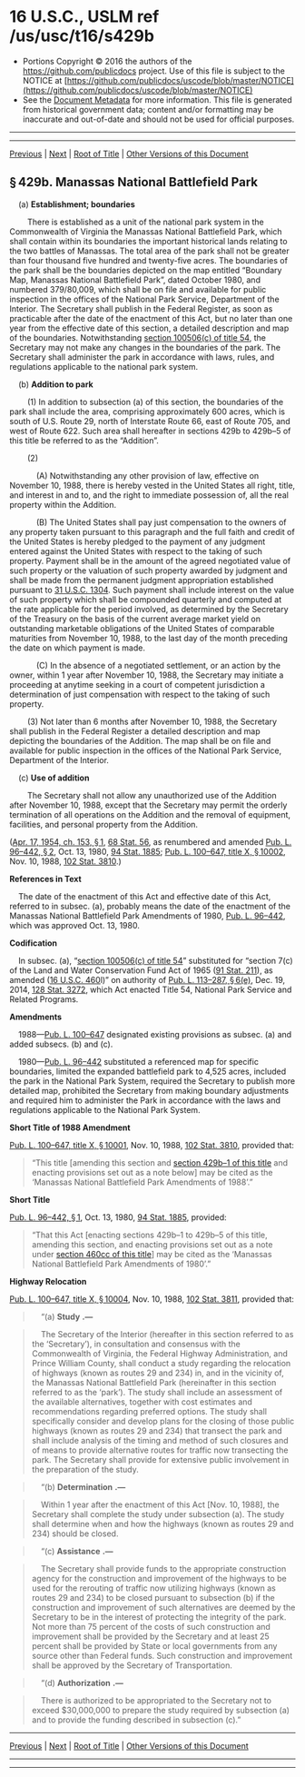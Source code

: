 ---
---

# 16 U.S.C., USLM ref /us/usc/t16/s429b

* Portions Copyright © 2016 the authors of the https://github.com/publicdocs project.
  Use of this file is subject to the NOTICE at [https://github.com/publicdocs/uscode/blob/master/NOTICE](https://github.com/publicdocs/uscode/blob/master/NOTICE)
* See the [Document Metadata](././../../../../..//README.md) for more information.
  This file is generated from historical government data; content and/or formatting may be inaccurate and out-of-date and should not be used for official purposes.

----------
----------

[Previous](./../../../../..//us/usc/t16/ch1/schLX/m__us_usc_t16_s429a–2.md) | [Next](./../../../../..//us/usc/t16/ch1/schLX/m__us_usc_t16_s429b–1.md) | [Root of Title](./../../../../../) | [Other Versions of this Document](https://publicdocs.github.io/go/links?ns=uslm&ref=%2Fus%2Fusc%2Ft16%2Fs429b)

## § 429b. Manassas National Battlefield Park

    (a) __Establishment; boundaries__ 

        There is established as a unit of the national park system in the Commonwealth of Virginia the Manassas National Battlefield Park, which shall contain within its boundaries the important historical lands relating to the two battles of Manassas. The total area of the park shall not be greater than four thousand five hundred and twenty-five acres. The boundaries of the park shall be the boundaries depicted on the map entitled “Boundary Map, Manassas National Battlefield Park”, dated October 1980, and numbered 379/80,009, which shall be on file and available for public inspection in the offices of the National Park Service, Department of the Interior. The Secretary shall publish in the Federal Register, as soon as practicable after the date of the enactment of this Act, but no later than one year from the effective date of this section, a detailed description and map of the boundaries. Notwithstanding [section 100506(c) of title 54][/us/usc/t54/s100506/c], the Secretary may not make any changes in the boundaries of the park. The Secretary shall administer the park in accordance with laws, rules, and regulations applicable to the national park system.

    (b) __Addition to park__ 

        (1) In addition to subsection (a) of this section, the boundaries of the park shall include the area, comprising approximately 600 acres, which is south of U.S. Route 29, north of Interstate Route 66, east of Route 705, and west of Route 622. Such area shall hereafter in sections 429b to 429b–5 of this title be referred to as the “Addition”.

        (2)

            (A) Notwithstanding any other provision of law, effective on November 10, 1988, there is hereby vested in the United States all right, title, and interest in and to, and the right to immediate possession of, all the real property within the Addition.

            (B) The United States shall pay just compensation to the owners of any property taken pursuant to this paragraph and the full faith and credit of the United States is hereby pledged to the payment of any judgment entered against the United States with respect to the taking of such property. Payment shall be in the amount of the agreed negotiated value of such property or the valuation of such property awarded by judgment and shall be made from the permanent judgment appropriation established pursuant to [31 U.S.C. 1304][/us/usc/t31/s1304]. Such payment shall include interest on the value of such property which shall be compounded quarterly and computed at the rate applicable for the period involved, as determined by the Secretary of the Treasury on the basis of the current average market yield on outstanding marketable obligations of the United States of comparable maturities from November 10, 1988, to the last day of the month preceding the date on which payment is made.

            (C) In the absence of a negotiated settlement, or an action by the owner, within 1 year after November 10, 1988, the Secretary may initiate a proceeding at anytime seeking in a court of competent jurisdiction a determination of just compensation with respect to the taking of such property.

        (3) Not later than 6 months after November 10, 1988, the Secretary shall publish in the Federal Register a detailed description and map depicting the boundaries of the Addition. The map shall be on file and available for public inspection in the offices of the National Park Service, Department of the Interior.

    (c) __Use of addition__ 

        The Secretary shall not allow any unauthorized use of the Addition after November 10, 1988, except that the Secretary may permit the orderly termination of all operations on the Addition and the removal of equipment, facilities, and personal property from the Addition.

([Apr. 17, 1954, ch. 153, § 1][/us/act/1954-04-17/ch153/s1], [68 Stat. 56][/us/stat/68/56], as renumbered and amended [Pub. L. 96–442, § 2][/us/pl/96/442/s2], Oct. 13, 1980, [94 Stat. 1885][/us/stat/94/1885]; [Pub. L. 100–647, title X, § 10002][/us/pl/100/647/s10002], Nov. 10, 1988, [102 Stat. 3810][/us/stat/102/3810].)

 __References in Text__ 

    The date of the enactment of this Act and effective date of this Act, referred to in subsec. (a), probably means the date of the enactment of the Manassas National Battlefield Park Amendments of 1980, [Pub. L. 96–442][/us/pl/96/442], which was approved Oct. 13, 1980.

 __Codification__ 

    In subsec. (a), “[section 100506(c) of title 54][/us/usc/t54/s100506/c]” substituted for “section 7(c) of the Land and Water Conservation Fund Act of 1965 ([91 Stat. 211][/us/stat/91/211]), as amended ([16 U.S.C. 460][/us/usc/t16/s460]l)” on authority of [Pub. L. 113–287, § 6(e)][/us/pl/113/287/s6/e], Dec. 19, 2014, [128 Stat. 3272][/us/stat/128/3272], which Act enacted Title 54, National Park Service and Related Programs.

 __Amendments__ 

    1988—[Pub. L. 100–647][/us/pl/100/647] designated existing provisions as subsec. (a) and added subsecs. (b) and (c).

    1980—[Pub. L. 96–442][/us/pl/96/442] substituted a referenced map for specific boundaries, limited the expanded battlefield park to 4,525 acres, included the park in the National Park System, required the Secretary to publish more detailed map, prohibited the Secretary from making boundary adjustments and required him to administer the Park in accordance with the laws and regulations applicable to the National Park System.

 __Short Title of 1988 Amendment__ 

[Pub. L. 100–647, title X, § 10001][/us/pl/100/647/s10001], Nov. 10, 1988, [102 Stat. 3810][/us/stat/102/3810], provided that: 

> “This title \[amending this section and [section 429b–1 of this title][/us/usc/t16/s429b–1] and enacting provisions set out as a note below\] may be cited as the ‘Manassas National Battlefield Park Amendments of 1988’.”

 __Short Title__ 

[Pub. L. 96–442, § 1][/us/pl/96/442/s1], Oct. 13, 1980, [94 Stat. 1885][/us/stat/94/1885], provided: 

> “That this Act \[enacting sections 429b–1 to 429b–5 of this title, amending this section, and enacting provisions set out as a note under [section 460cc of this title][/us/usc/t16/s460cc]\] may be cited as the ‘Manassas National Battlefield Park Amendments of 1980’.”

 __Highway Relocation__ 

[Pub. L. 100–647, title X, § 10004][/us/pl/100/647/s10004], Nov. 10, 1988, [102 Stat. 3811][/us/stat/102/3811], provided that:

>     “(a)  __Study__  __.—__ 

>     The Secretary of the Interior (here­after in this section referred to as the ‘Secretary’), in consultation and consensus with the Commonwealth of Virginia, the Federal Highway Administration, and Prince William County, shall conduct a study regarding the relocation of highways (known as routes 29 and 234) in, and in the vicinity of, the Manassas National Battlefield Park (hereinafter in this section referred to as the ‘park’). The study shall include an assessment of the available alternatives, together with cost estimates and recommendations regarding preferred options. The study shall specifically consider and develop plans for the closing of those public highways (known as routes 29 and 234) that transect the park and shall include analysis of the timing and method of such closures and of means to provide alternative routes for traffic now transecting the park. The Secretary shall provide for extensive public involvement in the preparation of the study.

>     “(b)  __Determination__  __.—__ 

>     Within 1 year after the enactment of this Act \[Nov. 10, 1988\], the Secretary shall complete the study under subsection (a). The study shall determine when and how the highways (known as routes 29 and 234) should be closed.

>     “(c)  __Assistance__  __.—__ 

>     The Secretary shall provide funds to the appropriate construction agency for the construction and improvement of the highways to be used for the rerouting of traffic now utilizing highways (known as routes 29 and 234) to be closed pursuant to subsection (b) if the construction and improvement of such alternatives are deemed by the Secretary to be in the interest of protecting the integrity of the park. Not more than 75 percent of the costs of such construction and improvement shall be provided by the Secretary and at least 25 percent shall be provided by State or local governments from any source other than Federal funds. Such construction and improvement shall be approved by the Secretary of Transportation.

>     “(d)  __Authorization__  __.—__ 

>     There is authorized to be appropriated to the Secretary not to exceed $30,000,000 to prepare the study required by subsection (a) and to provide the funding described in subsection (c).”

----------

[Previous](./../../../../..//us/usc/t16/ch1/schLX/m__us_usc_t16_s429a–2.md) | [Next](./../../../../..//us/usc/t16/ch1/schLX/m__us_usc_t16_s429b–1.md) | [Root of Title](./../../../../../) | [Other Versions of this Document](https://publicdocs.github.io/go/links?ns=uslm&ref=%2Fus%2Fusc%2Ft16%2Fs429b)

----------
----------

[/us/usc/t54/s100506/c]: https://publicdocs.github.io/go/links?ns=uslm&ref=%2Fus%2Fusc%2Ft54%2Fs100506%2Fc
[/us/usc/t31/s1304]: https://publicdocs.github.io/go/links?ns=uslm&ref=%2Fus%2Fusc%2Ft31%2Fs1304
[/us/act/1954-04-17/ch153/s1]: https://publicdocs.github.io/go/links?ns=uslm&ref=%2Fus%2Fact%2F1954-04-17%2Fch153%2Fs1
[/us/stat/68/56]: https://publicdocs.github.io/go/links?ns=uslm&ref=%2Fus%2Fstat%2F68%2F56
[/us/pl/96/442/s2]: https://publicdocs.github.io/go/links?ns=uslm&ref=%2Fus%2Fpl%2F96%2F442%2Fs2
[/us/stat/94/1885]: https://publicdocs.github.io/go/links?ns=uslm&ref=%2Fus%2Fstat%2F94%2F1885
[/us/pl/100/647/s10002]: https://publicdocs.github.io/go/links?ns=uslm&ref=%2Fus%2Fpl%2F100%2F647%2Fs10002
[/us/stat/102/3810]: https://publicdocs.github.io/go/links?ns=uslm&ref=%2Fus%2Fstat%2F102%2F3810
[/us/pl/96/442]: https://publicdocs.github.io/go/links?ns=uslm&ref=%2Fus%2Fpl%2F96%2F442
[/us/usc/t54/s100506/c]: https://publicdocs.github.io/go/links?ns=uslm&ref=%2Fus%2Fusc%2Ft54%2Fs100506%2Fc
[/us/stat/91/211]: https://publicdocs.github.io/go/links?ns=uslm&ref=%2Fus%2Fstat%2F91%2F211
[/us/usc/t16/s460]: https://publicdocs.github.io/go/links?ns=uslm&ref=%2Fus%2Fusc%2Ft16%2Fs460
[/us/pl/113/287/s6/e]: https://publicdocs.github.io/go/links?ns=uslm&ref=%2Fus%2Fpl%2F113%2F287%2Fs6%2Fe
[/us/stat/128/3272]: https://publicdocs.github.io/go/links?ns=uslm&ref=%2Fus%2Fstat%2F128%2F3272
[/us/pl/100/647]: https://publicdocs.github.io/go/links?ns=uslm&ref=%2Fus%2Fpl%2F100%2F647
[/us/pl/96/442]: https://publicdocs.github.io/go/links?ns=uslm&ref=%2Fus%2Fpl%2F96%2F442
[/us/pl/100/647/s10001]: https://publicdocs.github.io/go/links?ns=uslm&ref=%2Fus%2Fpl%2F100%2F647%2Fs10001
[/us/stat/102/3810]: https://publicdocs.github.io/go/links?ns=uslm&ref=%2Fus%2Fstat%2F102%2F3810
[/us/usc/t16/s429b–1]: https://publicdocs.github.io/go/links?ns=uslm&ref=%2Fus%2Fusc%2Ft16%2Fs429b%E2%80%931
[/us/pl/96/442/s1]: https://publicdocs.github.io/go/links?ns=uslm&ref=%2Fus%2Fpl%2F96%2F442%2Fs1
[/us/stat/94/1885]: https://publicdocs.github.io/go/links?ns=uslm&ref=%2Fus%2Fstat%2F94%2F1885
[/us/usc/t16/s460cc]: https://publicdocs.github.io/go/links?ns=uslm&ref=%2Fus%2Fusc%2Ft16%2Fs460cc
[/us/pl/100/647/s10004]: https://publicdocs.github.io/go/links?ns=uslm&ref=%2Fus%2Fpl%2F100%2F647%2Fs10004
[/us/stat/102/3811]: https://publicdocs.github.io/go/links?ns=uslm&ref=%2Fus%2Fstat%2F102%2F3811


